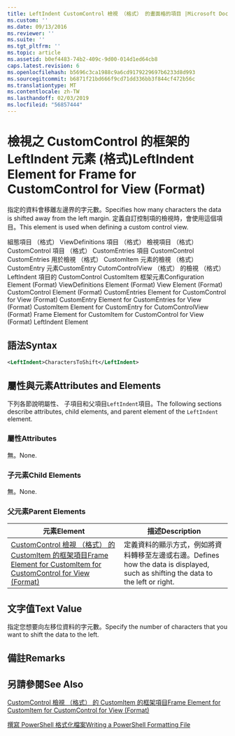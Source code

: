 ```yaml
---
title: LeftIndent CustomControl 檢視 （格式） 的畫面格的項目 |Microsoft Docs
ms.custom: ''
ms.date: 09/13/2016
ms.reviewer: ''
ms.suite: ''
ms.tgt_pltfrm: ''
ms.topic: article
ms.assetid: b0ef4483-74b2-409c-9d00-014d1ed64cb8
caps.latest.revision: 6
ms.openlocfilehash: b5696c3ca1988c9a6cd9179229697b6233d8d993
ms.sourcegitcommit: b6871f21bd666f9cd71dd336bb3f844cf472b56c
ms.translationtype: MT
ms.contentlocale: zh-TW
ms.lasthandoff: 02/03/2019
ms.locfileid: "56857444"
---
```

# <a name="leftindent-element-for-frame-for-customcontrol-for-view-format"></a><span data-ttu-id="46e51-102">檢視之 CustomControl 的框架的 LeftIndent 元素 (格式)</span><span class="sxs-lookup"><span data-stu-id="46e51-102">LeftIndent Element for Frame for CustomControl for View (Format)</span></span>

<span data-ttu-id="46e51-103">指定的資料會移離左邊界的字元數。</span><span class="sxs-lookup"><span data-stu-id="46e51-103">Specifies how many characters the data is shifted away from the left margin.</span></span> <span data-ttu-id="46e51-104">定義自訂控制項的檢視時，會使用這個項目。</span><span class="sxs-lookup"><span data-stu-id="46e51-104">This element is used when defining a custom control view.</span></span>

<span data-ttu-id="46e51-105">組態項目 （格式） ViewDefinitions 項目 （格式） 檢視項目 （格式） CustomControl 項目 （格式） CustomEntries 項目 CustomControl CustomEntries 用於檢視 （格式） CustomItem 元素的檢視 （格式） CustomEntry 元素CustomEntry CutomControlView （格式） 的檢視 （格式） LeftIndent 項目的 CustomControl CustomItem 框架元素</span><span class="sxs-lookup"><span data-stu-id="46e51-105">Configuration Element (Format) ViewDefinitions Element (Format) View Element (Format) CustomControl Element (Format) CustomEntries Element for CustomControl for View (Format) CustomEntry Element for CustomEntries for View (Format) CustomItem Element for CustomEntry for CutomControlView (Format) Frame Element for CustomItem for CustomControl for View (Format) LeftIndent Element</span></span>

## <a name="syntax"></a><span data-ttu-id="46e51-106">語法</span><span class="sxs-lookup"><span data-stu-id="46e51-106">Syntax</span></span>

```xml
<LeftIndent>CharactersToShift</LeftIndent>
```

## <a name="attributes-and-elements"></a><span data-ttu-id="46e51-107">屬性與元素</span><span class="sxs-lookup"><span data-stu-id="46e51-107">Attributes and Elements</span></span>

<span data-ttu-id="46e51-108">下列各節說明屬性、 子項目和父項目`LeftIndent`項目。</span><span class="sxs-lookup"><span data-stu-id="46e51-108">The following sections describe attributes, child elements, and parent element of the `LeftIndent` element.</span></span>

### <a name="attributes"></a><span data-ttu-id="46e51-109">屬性</span><span class="sxs-lookup"><span data-stu-id="46e51-109">Attributes</span></span>

<span data-ttu-id="46e51-110">無。</span><span class="sxs-lookup"><span data-stu-id="46e51-110">None.</span></span>

### <a name="child-elements"></a><span data-ttu-id="46e51-111">子元素</span><span class="sxs-lookup"><span data-stu-id="46e51-111">Child Elements</span></span>

<span data-ttu-id="46e51-112">無。</span><span class="sxs-lookup"><span data-stu-id="46e51-112">None.</span></span>

### <a name="parent-elements"></a><span data-ttu-id="46e51-113">父元素</span><span class="sxs-lookup"><span data-stu-id="46e51-113">Parent Elements</span></span>

|<span data-ttu-id="46e51-114">元素</span><span class="sxs-lookup"><span data-stu-id="46e51-114">Element</span></span>|<span data-ttu-id="46e51-115">描述</span><span class="sxs-lookup"><span data-stu-id="46e51-115">Description</span></span>|
|-------------|-----------------|
|[<span data-ttu-id="46e51-116">CustomControl 檢視 （格式） 的 CustomItem 的框架項目</span><span class="sxs-lookup"><span data-stu-id="46e51-116">Frame Element for CustomItem for CustomControl for View (Format)</span></span>](./frame-element-for-customitem-for-customcontrol-for-view-format.md)|<span data-ttu-id="46e51-117">定義資料的顯示方式，例如將資料轉移至左邊或右邊。</span><span class="sxs-lookup"><span data-stu-id="46e51-117">Defines how the data is displayed, such as shifting the data to the left or right.</span></span>|

## <a name="text-value"></a><span data-ttu-id="46e51-118">文字值</span><span class="sxs-lookup"><span data-stu-id="46e51-118">Text Value</span></span>

<span data-ttu-id="46e51-119">指定您想要向左移位資料的字元數。</span><span class="sxs-lookup"><span data-stu-id="46e51-119">Specify the number of characters that you want to shift the data to the left.</span></span>

## <a name="remarks"></a><span data-ttu-id="46e51-120">備註</span><span class="sxs-lookup"><span data-stu-id="46e51-120">Remarks</span></span>

## <a name="see-also"></a><span data-ttu-id="46e51-121">另請參閱</span><span class="sxs-lookup"><span data-stu-id="46e51-121">See Also</span></span>

[<span data-ttu-id="46e51-122">CustomControl 檢視 （格式） 的 CustomItem 的框架項目</span><span class="sxs-lookup"><span data-stu-id="46e51-122">Frame Element for CustomItem for CustomControl for View (Format)</span></span>](./frame-element-for-customitem-for-customcontrol-for-view-format.md)

[<span data-ttu-id="46e51-123">撰寫 PowerShell 格式化檔案</span><span class="sxs-lookup"><span data-stu-id="46e51-123">Writing a PowerShell Formatting File</span></span>](./writing-a-powershell-formatting-file.md)
